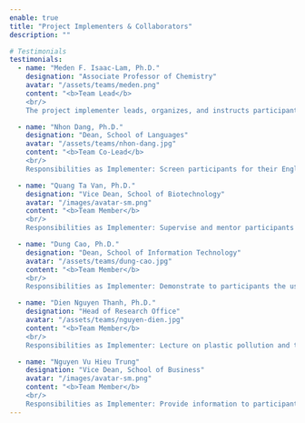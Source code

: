```yaml
---
enable: true
title: "Project Implementers & Collaborators"
description: ""

# Testimonials
testimonials:
  - name: "Meden F. Isaac-Lam, Ph.D."
    designation: "Associate Professor of Chemistry"
    avatar: "/assets/teams/meden.png"
    content: "<b>Team Lead</b>
    <br/>
    The project implementer leads, organizes, and instructs participants in reading and writing journal-style scientific manuscripts, providing instructions on laboratory safety, ethics, data acquisition, and manuscript submission, while coordinating team members' goals."

  - name: "Nhon Dang, Ph.D."
    designation: "Dean, School of Languages"
    avatar: "/assets/teams/nhon-dang.jpg"
    content: "<b>Team Co-Lead</b>
    <br/>
    Responsibilities as Implementer: Screen participants for their English level and assess progress of participants before and after completion of the project; teach English for academic purposes and English for science and technology."

  - name: "Quang Ta Van, Ph.D."
    designation: "Vice Dean, School of Biotechnology"
    avatar: "/images/avatar-sm.png"
    content: "<b>Team Member</b>
    <br/>
    Responsibilities as Implementer: Supervise and mentor participants on the hands-on experiments on how to degrade plastic using biological methods in the laboratory setting; recruit lab assistant to help execute experiments."

  - name: "Dung Cao, Ph.D."
    designation: "Dean, School of Information Technology"
    avatar: "/assets/teams/dung-cao.jpg"
    content: "<b>Team Member</b>
    <br/>
    Responsibilities as Implementer: Demonstrate to participants the use of computer modeling on microbial and enzymatic degradation of plastic."

  - name: "Dien Nguyen Thanh, Ph.D."
    designation: "Head of Research Office"
    avatar: "/assets/teams/nguyen-dien.jpg"
    content: "<b>Team Member</b>
    <br/>
    Responsibilities as Implementer: Lecture on plastic pollution and the environment; Assist in the recruitment of participants from several universities in the Mekong Delta via social media."

  - name: "Nguyen Vu Hieu Trung"
    designation: "Vice Dean, School of Business"
    avatar: "/images/avatar-sm.png"
    content: "<b>Team Member</b>
    <br/>
    Responsibilities as Implementer: Provide information to participants the impact of green technology and clean sustainable environment on the business sector and the economy in Vietnam."
---
```

